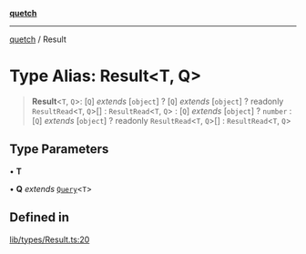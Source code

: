 [**quetch**](../README.md)

***

[quetch](../README.md) / Result

# Type Alias: Result\<T, Q\>

> **Result**\<`T`, `Q`\>: [`Q`] *extends* [`object`] ? [`Q`] *extends* [`object`] ? readonly `ResultRead`\<`T`, `Q`\>[] : `ResultRead`\<`T`, `Q`\> : [`Q`] *extends* [`object`] ? `number` : [`Q`] *extends* [`object`] ? readonly `ResultRead`\<`T`, `Q`\>[] : `ResultRead`\<`T`, `Q`\>

## Type Parameters

• **T**

• **Q** *extends* [`Query`](Query.md)\<`T`\>

## Defined in

[lib/types/Result.ts:20](https://github.com/nevoland/quetch/blob/d3c3874b3b683738adb5be9e083a7d95e2758c83/lib/types/Result.ts#L20)
